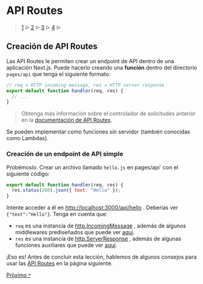 # API Routes

> [1](./1.md) &#5125; [2](./2.md) &#5125; [3](./3.md) &#5125; [4](./4.md) &#5125;

## Creación de API Routes

Las API Routes le permiten crear un endpoint de API dentro de una aplicación Next.js. Puede hacerlo creando una **función** dentro del directorio `pages/api` que tenga el siguiente formato:

```jsx
// req = HTTP incoming message, res = HTTP server response
export default function handler(req, res) {
  // ...
}
```

> Obtenga más información sobre el controlador de solicitudes anterior en la [documentación de API Routes](https://nextjs.org/docs/api-routes/introduction).

Se pueden implementar como funciones sin servidor (también conocidas como Lambdas).

### Creación de un endpoint de API simple

Probémoslo. Crear un archivo llamado `hello.js` en pages/api` con el siguiente código:

```jsx
export default function handler(req, res) {
  res.status(200).json({ text: "Hello" });
}
```

Intente acceder a él en <http://localhost:3000/api/hello> . Deberías ver `{"text":"Hello"}`. Tenga en cuenta que:

- `req` es una instancia de [http.IncomingMessage](https://nodejs.org/api/http.html#http_class_http_incomingmessage) , además de algunos middlewares prediseñados que puede ver [aquí](https://nextjs.org/docs/api-routes/api-middlewares).
- `res` es una instancia de [http.ServerResponse](https://nodejs.org/api/http.html#http_class_http_serverresponse) , además de algunas funciones auxiliares que puede ver [aquí](https://nextjs.org/docs/api-routes/response-helpers).

¡Eso es! Antes de concluir esta lección, hablemos de algunos consejos para usar las [API Routes](https://nextjs.org/docs/api-routes/introduction) en la página siguiente.

[Próximo &#707;](./4.md)

